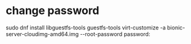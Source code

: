 # change password
sudo dnf install libguestfs-tools guestfs-tools
virt-customize -a bionic-server-cloudimg-amd64.img --root-password password:<pass>

